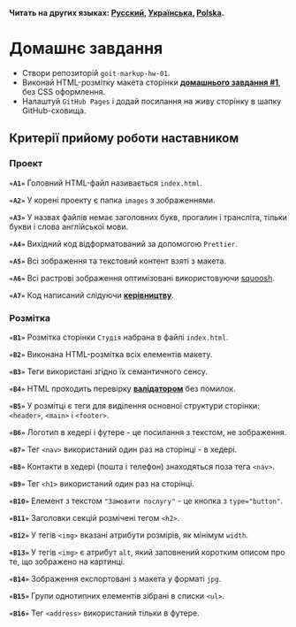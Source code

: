 **Читать на других языках: [Русский](README.md), [Українська](README.ua.md),
[Polska](README.pl.md).**

# Домашнє завдання

- Створи репозиторій `goit-markup-hw-01`.
- Виконай HTML-розмітку макета сторінки
  [**домашнього завдання #1**](<https://www.figma.com/file/oTYBECAN79dXy19hzWObO4/Web-Studio-(Version-2.1)?node-id=0%3A1>),
  без CSS оформлення.
- Налаштуй `GitHub Pages` і додай посилання на живу сторінку в шапку
   GitHub-сховища.

## Критерії прийому роботи наставником

### Проект

**`«A1»`** Головний HTML-файл називається `index.html`.

**`«A2»`** У корені проекту є папка `images` з зображеннями.

**`«A3»`** У назвах файлів немає заголовних букв, прогалин і трансліта, тільки
букви і слова англійської мови.

**`«A4»`** Вихідний код відформатований за допомогою `Prettier`.

**`«A5»`** Всі зображення та текстовий контент взяті з макета.

**`«A6»`** Всі растрові зображення оптимізовані використовуючи
[squoosh](https://squoosh.app/).

**`«A7»`** Код написаний слідуючи
[**керівництву**](http://sadcitizen.me/code-guide/).

### Розмітка

**`«B1»`** Розмітка сторінки `Студія` набрана в файлі `index.html`.

**`«B2»`** Виконана HTML-розмітка всіх елементів макету.

**`«B3»`** Теги використані згідно їх семантичного сенсу.

**`«B4»`** HTML проходить перевірку [**валідатором**](http://validator.w3.org/nu/)
без помилок.

**`«B5»`** У розмітці є теги для виділення основної структури сторінки:
`<header>`, `<main>` і `<footer>`.

**`«B6»`** Логотип в хедері і футере - це посилання з текстом, не зображення.

**`«B7»`** Тег `<nav>` використаний один раз на сторінці - в хедері.

**`«B8»`** Контакти в хедері (пошта і телефон) знаходяться поза тега `<nav>`.

**`«B9»`** Тег `<h1>` використаний один раз на сторінці.

**`«B10»`** Елемент з текстом `"Замовити послугу"` - це кнопка з
`type="button"`.

**`«B11»`** Заголовки секцій розмічені тегом `<h2>`.

**`«B12»`** У тегів `<img>` вказані атрибути розмірів, як мінімум `width`.

**`«B13»`** У тегів `<img>` є атрибут `alt`, який заповнений коротким
описом про те, що зображено на картинці.

**`«B14»`** Зображення експортовані з макета у форматі `jpg`.

**`«B15»`** Групи однотипних елементів зібрані в списки `<ul>`.

**`«B16»`** Тег `<address>` використаний тільки в футере.
